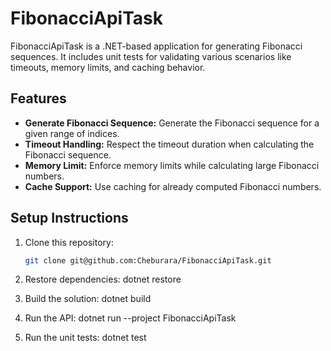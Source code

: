 # FibonacciApiTask

FibonacciApiTask is a .NET-based application for generating Fibonacci sequences. It includes unit tests for validating various scenarios like timeouts, memory limits, and caching behavior.

## Features

- **Generate Fibonacci Sequence:** Generate the Fibonacci sequence for a given range of indices.
- **Timeout Handling:** Respect the timeout duration when calculating the Fibonacci sequence.
- **Memory Limit:** Enforce memory limits while calculating large Fibonacci numbers.
- **Cache Support:** Use caching for already computed Fibonacci numbers.

## Setup Instructions

1. Clone this repository:
   ```bash
   git clone git@github.com:Cheburara/FibonacciApiTask.git

2. Restore dependencies:
   dotnet restore

3. Build the solution:
   dotnet build

4. Run the API:
   dotnet run --project FibonacciApiTask

5. Run the unit tests:
   dotnet test
